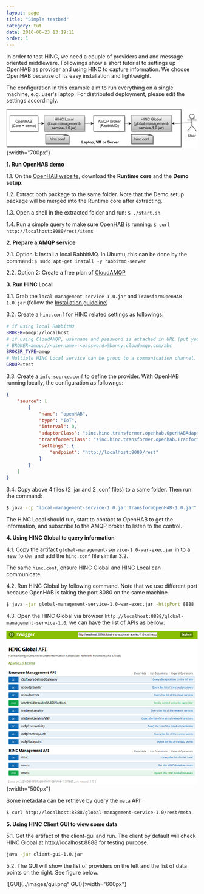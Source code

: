 ```yaml
---
layout: page
title: "Simple testbed"
category: tut
date: 2016-06-23 13:19:11
order: 1
---
```


In order to test HINC, we need a couple of providers and and message oriented middleware. Followings show a short tutorial to settings up OpenHAB as provider and using HINC to capture information. We choose OpenHAB because of its easy installation and lightweight.

The configuration in this example aim to run everything on a single machine, e.g. user's laptop. For distributed deployment, please edit the settings accordingly.

![Simple testbed](../images/simple-testbed-openhab.png "Simple testbed"){:width="700px"}


**1. Run OpenHAB demo**

1.1. On the [OpenHAB website](http://www.openhab.org/getting-started/downloads.html), download the **Runtime core** and the **Demo setup**.

1.2. Extract both package to the same folder. Note that the Demo setup package will be merged into the Runtime core after extracting.

1.3. Open a shell in the extracted folder and run: `$ ./start.sh`.

1.4. Run a simple query to make sure OpenHAB is running: `$ curl http://localhost:8080/rest/items`

**2. Prepare a AMQP service**

2.1. Option 1: Install a local RabbitMQ. In Ubuntu, this can be done by the command: `$ sudo apt-get install -y rabbitmq-server`

2.2. Option 2: Create a free plan of [CloudAMQP](https://www.cloudamqp.com/)

**3. Run HINC Local**

3.1. Grab the `local-management-service-1.0.jar` and `TransformOpenHAB-1.0.jar` (follow the [Installation guideline](../doc/installation.html))

3.2. Create a `hinc.conf` for HINC related settings as followings:

```sh
# if using local RabbitMQ
BROKER=amqp://localhost 
# if using CloudAMQP, username and password is attached in URL (put your own URL in your CloudAMQP account)
# BROKER=amqp://<username>:<password>@bunny.cloudamqp.com/abc
BROKER_TYPE=amqp
# Multiple HINC Local service can be group to a communication channel.
GROUP=test
```

3.3. Create a `info-source.conf` to define the provider. With OpenHAB running locally, the configuration as followngs:

```json
{
    "source": [
        {
            "name": "openHAB",
            "type": "IoT",
            "interval": 0,
            "adaptorClass": "sinc.hinc.transformer.openhab.OpenHABAdaptor",
            "transformerClass": "sinc.hinc.transformer.openhab.TranformOpenHABInfo",
            "settings": {
                "endpoint": "http://localhost:8080/rest"
            }
        }
    ]
}
```

3.4. Copy above 4 files (2 .jar and 2 .conf files) to a same folder. Then run the command:

```sh
$ java -cp "local-management-service-1.0.jar:TransformOpenHAB-1.0.jar" sinc.hinc.local.Main
```

The HINC Local should run, start to contact to OpenHAB to get the information, and subscribe to the AMQP broker to listen to the control. 

**4. Using HINC Global to query information**

4.1. Copy the artifact `global-management-service-1.0-war-exec.jar` in to a new folder and add the `hinc.conf` file similar 3.2.

The same `hinc.conf`, ensure HINC Global and HINC Local can communicate.

4.2. Run HINC Global by following command. Note that we use different port because OpenHAB is taking the port 8080 on the same machine.

```sh
$ java -jar global-management-service-1.0-war-exec.jar -httpPort 8888
```

4.3. Open the HINC Global via browser `http://localhost:8888/global-management-service-1.0`, we can have the list of APIs as bellow:

![HINC Swagger](../images/HINC-Swagger.png "HINC_Swagger"){:width="500px"}

Some metadata can be retrieve by query the `meta` API:

```sh
$ curl http://localhost:8888/global-management-service-1.0/rest/meta
```

**5. Using HINC Client GUI to view some data**

5.1. Get the artifact of the client-gui and run. The client by default will check HINC Global at http://localhost:8888 for testing purpose.

```sh
java -jar client-gui-1.0.jar
```

5.2. The GUI will show the list of providers on the left and the list of data points on the right. See figure below.

![GUI](../images/gui.png" GUI){:width="600px"}

